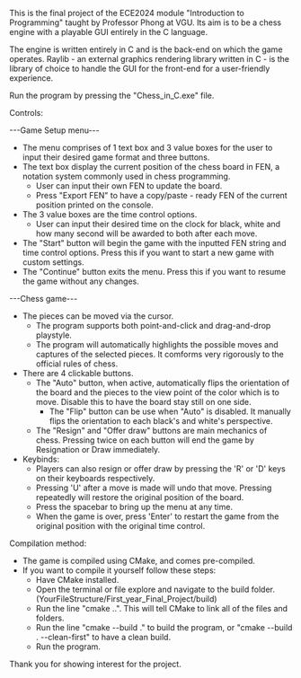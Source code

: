This is the final project of the ECE2024 module "Introduction to Programming" taught by Professor Phong at VGU. Its aim is to be a chess engine with a playable GUI entirely in the C language.

The engine is written entirely in C and is the back-end on which the game operates.
Raylib - an external graphics rendering library written in C - is the library of choice to handle the GUI for the front-end for a user-friendly experience.

Run the program by pressing the "Chess_in_C.exe" file.

Controls:

---Game Setup menu---
- The menu comprises of 1 text box and 3 value boxes for the user to input their desired game format and three buttons.
- The text box display the current position of the chess board in FEN, a notation system commonly used in chess programming.
  - User can input their own FEN to update the board.
  - Press "Export FEN" to have a copy/paste - ready FEN of the current position printed on the console.
- The 3 value boxes are the time control options.
  - User can input their desired time on the clock for black, white and how many second will be awarded to both after each move.
- The "Start" button will begin the game with the inputted FEN string and time control options. Press this if you want to start a new game with custom settings.
- The "Continue" button exits the menu. Press this if you want to resume the game without any changes.

---Chess game---
- The pieces can be moved via the cursor.
  - The program supports both point-and-click and drag-and-drop playstyle.
  - The program will automatically highlights the possible moves and captures of the selected pieces. It comforms very rigorously to the official rules of chess.
- There are 4 clickable buttons.
  - The "Auto" button, when active, automatically flips the orientation of the board and the pieces to the view point of the color which is to move. Disable this to have the board stay still on one side.
    - The "Flip" button can be use when "Auto" is disabled. It manually flips the orientation to each black's and white's perspective.
  - The "Resign" and "Offer draw" buttons are main mechanics of chess. Pressing twice on each button will end the game by Resignation or Draw immediately.
- Keybinds:
  - Players can also resign or offer draw by pressing the 'R' or 'D' keys on their keyboards respectively.
  - Pressing 'U' after a move is made will undo that move. Pressing repeatedly will restore the original position of the board.
  - Press the spacebar to bring up the menu at any time.
  - When the game is over, press 'Enter' to restart the game from the original position with the original time control.
 
Compilation method:

- The game is compiled using CMake, and comes pre-compiled.
- If you want to compile it yourself follow these steps:
  - Have CMake installed.
  - Open the terminal or file explore and navigate to the build folder. (YourFileStructure/First_year_Final_Project/build)
  - Run the line "cmake ..". This will tell CMake to link all of the files and folders.
  - Run the line "cmake --build ." to build the program, or "cmake --build . --clean-first" to have a clean build.
  - Run the program.
 
Thank you for showing interest for the project.
